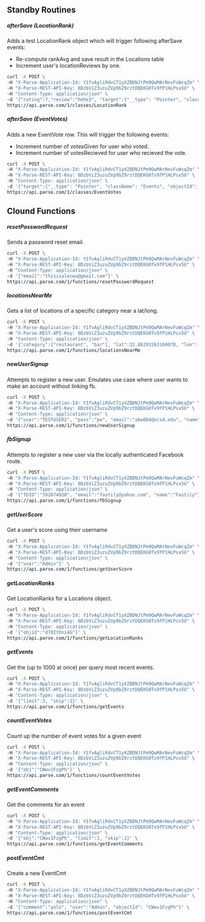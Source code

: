 ## Standby Routines
##### afterSave (LocationRank)

Adds a test LocationRank object which will trigger following afterSave events: 
* Re-compute rankAvg and save result in the Locations table
* Increment user's locationReviews by one.

```bash
curl -X POST \
-H "X-Parse-Application-Id: Y1fvAgliRdvCT1yXZBDNJtPm9QwMArNevFuWcqZm" \
-H "X-Parse-REST-API-Key: 8DzbViZ3uzuZVp9bZ9rztDQEKG0Tx9fP1HLPsx5U" \
-H "Content-Type: application/json" \
-d '{"rating":7,"review":"hehe3", "target":{"__type": "Pointer", "className": "Locations", "objectId": "d70IYXni4G"}, "userID":{"__type": "Pointer", "className": "_User", "objectId": "DQioyBlFOJ"}}' \
https://api.parse.com/1/classes/LocationRank
```


##### afterSave (EventVotes)

Adds a new EventVote row.  This will trigger the following events:
* Increment number of votesGiven for user who voted.
* Increment number of votesRecieved for user who recieved the vote.

```bash
curl -X POST \
-H "X-Parse-Application-Id: Y1fvAgliRdvCT1yXZBDNJtPm9QwMArNevFuWcqZm" \
-H "X-Parse-REST-API-Key: 8DzbViZ3uzuZVp9bZ9rztDQEKG0Tx9fP1HLPsx5U" \
-H "Content-Type: application/json" \
-d '{"target":{"__type": "Pointer", "className": "Events", "objectId": "CWwv1FzgPh"}, "userID":{"__type": "Pointer", "className": "_User", "objectId": "DQioyBlFOJ"}}' \
https://api.parse.com/1/classes/EventVotes
```

## Clound Functions

##### resetPasswordRequest

Sends a password reset email.

```bash
curl -X POST \
-H "X-Parse-Application-Id: Y1fvAgliRdvCT1yXZBDNJtPm9QwMArNevFuWcqZm" \
-H "X-Parse-REST-API-Key: 8DzbViZ3uzuZVp9bZ9rztDQEKG0Tx9fP1HLPsx5U" \
-H "Content-Type: application/json" \
-d '{"email":"thisisalecwu@gmail.com"}' \
https://api.parse.com/1/functions/resetPasswordRequest
```

##### locationsNearMe

Gets a list of locations of a specific category near a lat/long.

```bash
curl -X POST \
-H "X-Parse-Application-Id: Y1fvAgliRdvCT1yXZBDNJtPm9QwMArNevFuWcqZm" \
-H "X-Parse-REST-API-Key: 8DzbViZ3uzuZVp9bZ9rztDQEKG0Tx9fP1HLPsx5U" \
-H "Content-Type: application/json" \
-d '{"category":["restaurant", "bar"], "lat":32.88293263160078, "lon":-117.2109485336882, "radius":40}' \
https://api.parse.com/1/functions/locationsNearMe
```

##### newUserSignup

Attempts to register a new user.  Emulates use case where user wants to make an account without linking fb.

```bash
curl -X POST \
-H "X-Parse-Application-Id: Y1fvAgliRdvCT1yXZBDNJtPm9QwMArNevFuWcqZm" \
-H "X-Parse-REST-API-Key: 8DzbViZ3uzuZVp9bZ9rztDQEKG0Tx9fP1HLPsx5U" \
-H "Content-Type: application/json" \
-d '{"user":"TESTUSER2", "pass":"pw", "email":"abw004@ucsd.edu", "name":"ALEC"}' \
https://api.parse.com/1/functions/newUserSignup
```

##### fbSignup

Attempts to register a new user via the locally authenticated Facebook route. 

```bash
curl -X POST \
-H "X-Parse-Application-Id: Y1fvAgliRdvCT1yXZBDNJtPm9QwMArNevFuWcqZm" \
-H "X-Parse-REST-API-Key: 8DzbViZ3uzuZVp9bZ9rztDQEKG0Tx9fP1HLPsx5U" \
-H "Content-Type: application/json" \
-d '{"fbID":"392874928", "email":"fastily@yahoo.com", "name":"Fastily"}' \
https://api.parse.com/1/functions/fbSignup
```

##### getUserScore

Get a user's score using their username

```bash
curl -X POST \
-H "X-Parse-Application-Id: Y1fvAgliRdvCT1yXZBDNJtPm9QwMArNevFuWcqZm" \
-H "X-Parse-REST-API-Key: 8DzbViZ3uzuZVp9bZ9rztDQEKG0Tx9fP1HLPsx5U" \
-H "Content-Type: application/json" \
-d '{"user":"Admin"}' \
https://api.parse.com/1/functions/getUserScore
```


##### getLocationRanks

Get LocationRanks for a Locations object.

```bash
curl -X POST \
-H "X-Parse-Application-Id: Y1fvAgliRdvCT1yXZBDNJtPm9QwMArNevFuWcqZm" \
-H "X-Parse-REST-API-Key: 8DzbViZ3uzuZVp9bZ9rztDQEKG0Tx9fP1HLPsx5U" \
-H "Content-Type: application/json" \
-d '{"objid":"d70IYXni4G"}' \
https://api.parse.com/1/functions/getLocationRanks
```


##### getEvents

Get the (up to 1000 at once) per query most recent events.

```bash
curl -X POST \
-H "X-Parse-Application-Id: Y1fvAgliRdvCT1yXZBDNJtPm9QwMArNevFuWcqZm" \
-H "X-Parse-REST-API-Key: 8DzbViZ3uzuZVp9bZ9rztDQEKG0Tx9fP1HLPsx5U" \
-H "Content-Type: application/json" \
-d '{"limit":3, "skip":1}' \
https://api.parse.com/1/functions/getEvents
```


##### countEventVotes

Count up the number of event votes for a given event

```bash
curl -X POST \
-H "X-Parse-Application-Id: Y1fvAgliRdvCT1yXZBDNJtPm9QwMArNevFuWcqZm" \
-H "X-Parse-REST-API-Key: 8DzbViZ3uzuZVp9bZ9rztDQEKG0Tx9fP1HLPsx5U" \
-H "Content-Type: application/json" \
-d '{"obj":"CWwv1FzgPh"}' \
https://api.parse.com/1/functions/countEventVotes
```

##### getEventComments

Get the comments for an event

```bash
curl -X POST \
-H "X-Parse-Application-Id: Y1fvAgliRdvCT1yXZBDNJtPm9QwMArNevFuWcqZm" \
-H "X-Parse-REST-API-Key: 8DzbViZ3uzuZVp9bZ9rztDQEKG0Tx9fP1HLPsx5U" \
-H "Content-Type: application/json" \
-d '{"obj":"CWwv1FzgPh", "limit":1, "skip":1}' \
https://api.parse.com/1/functions/getEventComments
```



##### postEventCmt

Create a new EventCmt

```bash
curl -X POST \
-H "X-Parse-Application-Id: Y1fvAgliRdvCT1yXZBDNJtPm9QwMArNevFuWcqZm" \
-H "X-Parse-REST-API-Key: 8DzbViZ3uzuZVp9bZ9rztDQEKG0Tx9fP1HLPsx5U" \
-H "Content-Type: application/json" \
-d '{"comment":"yolo", "user":"Admin", "objectId": "CWwv1FzgPh"}' \
https://api.parse.com/1/functions/postEventCmt
```
